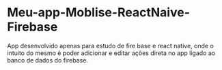 # Meu-app-Moblise-ReactNaive-Firebase
App desenvolvido apenas para estudo de fire base e react native, onde o intuito do mesmo é poder adicionar e editar ações direta no app ligado ao banco de dados do firebase.
